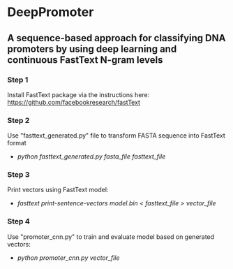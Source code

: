 # DeepPromoter
## A sequence-based approach for classifying DNA promoters by using deep learning and continuous FastText N-gram levels

### Step 1
Install FastText package via the instructions here: https://github.com/facebookresearch/fastText

### Step 2
Use "fasttext_generated.py" file to transform FASTA sequence into FastText format
- *python fasttext_generated.py fasta_file fasttext_file*

### Step 3
Print vectors using FastText model:
- *fasttext print-sentence-vectors model.bin < fasttext_file > vector_file*

### Step 4
Use "promoter_cnn.py" to train and evaluate  model based on generated vectors:
- *python promoter_cnn.py vector_file*


